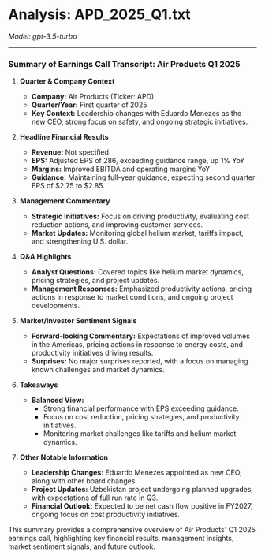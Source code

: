 # Analysis: APD_2025_Q1.txt

*Model: gpt-3.5-turbo*

---

### Summary of Earnings Call Transcript: Air Products Q1 2025

1. **Quarter & Company Context**
   - **Company:** Air Products (Ticker: APD)
   - **Quarter/Year:** First quarter of 2025
   - **Key Context:** Leadership changes with Eduardo Menezes as the new CEO, strong focus on safety, and ongoing strategic initiatives.

2. **Headline Financial Results**
   - **Revenue:** Not specified
   - **EPS:** Adjusted EPS of 286, exceeding guidance range, up 1% YoY
   - **Margins:** Improved EBITDA and operating margins YoY
   - **Guidance:** Maintaining full-year guidance, expecting second quarter EPS of $2.75 to $2.85.

3. **Management Commentary**
   - **Strategic Initiatives:** Focus on driving productivity, evaluating cost reduction actions, and improving customer services.
   - **Market Updates:** Monitoring global helium market, tariffs impact, and strengthening U.S. dollar.

4. **Q&A Highlights**
   - **Analyst Questions:** Covered topics like helium market dynamics, pricing strategies, and project updates.
   - **Management Responses:** Emphasized productivity actions, pricing actions in response to market conditions, and ongoing project developments.

5. **Market/Investor Sentiment Signals**
   - **Forward-looking Commentary:** Expectations of improved volumes in the Americas, pricing actions in response to energy costs, and productivity initiatives driving results.
   - **Surprises:** No major surprises reported, with a focus on managing known challenges and market dynamics.

6. **Takeaways**
   - **Balanced View:** 
     - Strong financial performance with EPS exceeding guidance.
     - Focus on cost reduction, pricing strategies, and productivity initiatives.
     - Monitoring market challenges like tariffs and helium market dynamics.

7. **Other Notable Information**
   - **Leadership Changes:** Eduardo Menezes appointed as new CEO, along with other board changes.
   - **Project Updates:** Uzbekistan project undergoing planned upgrades, with expectations of full run rate in Q3.
   - **Financial Outlook:** Expected to be net cash flow positive in FY2027, ongoing focus on cost productivity initiatives.

This summary provides a comprehensive overview of Air Products' Q1 2025 earnings call, highlighting key financial results, management insights, market sentiment signals, and future outlook.